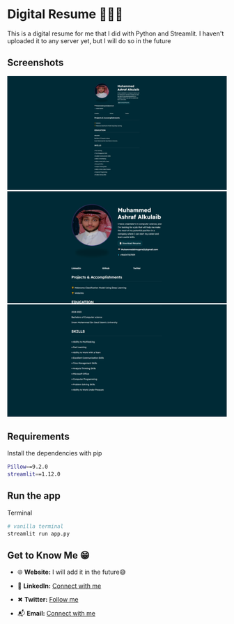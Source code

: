 # Digital Resume 👨🏽‍💻

This is a digital resume for me that I did with Python and Streamlit. I haven't uploaded it to any server yet, but I will do so in the future

## Screenshots

![1](./Website/static/Assets/1.png?raw=true "1")
![2](./Website/static/Assets/2.png?raw=true "2")
![3](./Website/static/Assets/3.png?raw=true "3")

## Requirements

Install the dependencies with pip

```bash
Pillow==9.2.0
streamlit==1.12.0
```

## Run the app

Terminal

```bash
# vanilla terminal
streamlit run app.py
```



## Get to Know Me  😁

- 🌐 **Website:**  I will add it in the future😅

- 💼 **LinkedIn:** [Connect with me](www.linkedin.com/in/muhammed-alkulaib-773492238)

- ✖ **Twitter:** [Follow me](https://twitter.com/bo_ashraf)

- 📬 **Email:** [Connect with me](muhammedalmugera21@gmail.com)
